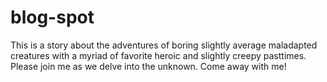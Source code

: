 blog-spot
=========

This is a story about the adventures of boring slightly average maladapted creatures with a myriad of favorite heroic and slightly creepy pasttimes. Please join me as we delve into the unknown. Come away with me!
